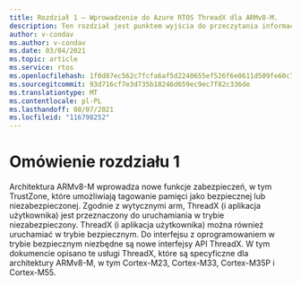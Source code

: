 ```yaml
---
title: Rozdział 1 — Wprowadzenie do Azure RTOS ThreadX dla ARMv8-M.
description: Ten rozdział jest punktem wyjścia do przeczytania informacji o Azure RTOS ThreadX dla ARMv8-M.
author: v-condav
ms.author: v-condav
ms.date: 03/04/2021
ms.topic: article
ms.service: rtos
ms.openlocfilehash: 1f0d87ec562c7fcfa6af5d2240655ef526f6e0611d509fe60c745436371413d7
ms.sourcegitcommit: 93d716cf7e3d735b18246d659ec9ec7f82c336de
ms.translationtype: MT
ms.contentlocale: pl-PL
ms.lasthandoff: 08/07/2021
ms.locfileid: "116798252"
---
```

# <a name="chapter-1--overview"></a>Omówienie rozdziału 1

Architektura ARMv8-M wprowadza nowe funkcje zabezpieczeń, w tym TrustZone, które umożliwiają tagowanie pamięci jako bezpiecznej lub niezabezpieczonej. Zgodnie z wytycznymi arm, ThreadX (i aplikacja użytkownika) jest przeznaczony do uruchamiania w trybie niezabezpieczony. ThreadX (i aplikacja użytkownika) można również uruchamiać w trybie bezpiecznym. Do interfejsu z oprogramowaniem w trybie bezpiecznym niezbędne są nowe interfejsy API ThreadX. W tym dokumencie opisano te usługi ThreadX, które są specyficzne dla architektury ARMv8-M, w tym Cortex-M23, Cortex-M33, Cortex-M35P i Cortex-M55.
